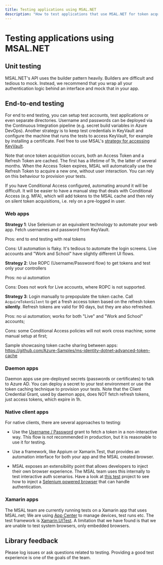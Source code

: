 ```yaml
---
title: Testing applications using MSAL.NET
description: "How to test applications that use MSAL.NET for token acquisition."
---
```


# Testing applications using MSAL.NET

## Unit testing

MSAL.NET's API uses the builder pattern heavily. Builders are difficult and tedious to mock. Instead, we recommend that you wrap all your authentication logic behind an interface and mock that in your app.

## End-to-end testing

For end to end testing, you can setup test accounts, test applications or even separate directories. Username and passwords can be deployed via the Continuous Integration pipeline (e.g. secret build variables in Azure DevOps). Another strategy is to keep test credentials in KeyVault and configure the machine that runs the tests to access KeyVault, for example by installing a certificate. Feel free to use MSAL's [strategy for accessing KeyVault](https://github.com/AzureAD/microsoft-authentication-library-for-dotnet/blob/master/tests/Microsoft.Identity.Test.LabInfrastructure/KeyVaultSecretsProvider.cs#L112).

Note that once token acquisition occurs, both an Access Token and a Refresh Token are cached. The first has a lifetime of 1h, the latter of several months. When the Access Token expires, MSAL will automatically use the Refresh Token to acquire a new one, without user interaction. You can rely on this behaviour to provision your tests.

If you have Conditional Access configured, automating around it will be difficult. It will be easier to have a manual step that deals with Conditional Access (e.g. MFA), which will add tokens to the MSAL cache and then rely on silent token acquisitions, i.e. rely on a pre-logged in user.

### Web apps

**Strategy 1**: Use Selenium or an equivalent technology to automate your web app. Fetch usernames and password from KeyVault.

Pros: end to end testing with real tokens  

Cons: UI automation is flaky. It's tedious to automate the login screens. Live accounts and "Work and School" have slightly different UI flows.

**Strategy 2**: Use ROPC (Username/Password flow) to get tokens and test only your controllers

Pros: no ui automation

Cons: Does not work for Live accounts, where ROPC is not supported.

**Strategy 3**: Login manually to prepopulate the token cache. Call `AcquireTokenSilent` to get a fresh access token based on the refresh token **silently**. Refresh tokens are valid for 90 days, but they are also refreshed.

Pros: no ui automation; works for both "Live" and "Work and School" accounts;

Cons: some Conditional Access policies will not work cross machine; some manual setup at first;

Sample showcasing token cache sharing between apps: https://github.com/Azure-Samples/ms-identity-dotnet-advanced-token-cache

### Daemon apps

Daemon apps use pre-deployed secrets (passwords or certificates) to talk to Azure AD. You can deploy a secret to your test environment or use the token caching technique to provision your tests. Note that the Client Credential Grant, used by daemon apps, does NOT fetch refresh tokens, just access tokens, which expire in 1h.

### Native client apps

For native clients, there are several approaches to testing:

- Use the [Username / Password](../acquiring-tokens/desktop-mobile/username-password-authentication.md) grant to fetch a token in a non-interactive way. This flow is not recommended in production, but it is reasonable to use it for testing.

- Use a framework, like Appium or Xamarin.Test, that provides an automation interface for both your app and the MSAL created browser.

- MSAL exposes an extensibility point that allows developers to inject their own browser experience. The MSAL team uses this internally to test interactive auth scenarios. Have a look at [this test](https://github.com/AzureAD/microsoft-authentication-library-for-dotnet/blob/main/tests/Microsoft.Identity.Test.Integration.netfx/SeleniumTests/InteractiveFlowTests.cs) project to see how to inject a [Selenium powered browser](https://github.com/AzureAD/microsoft-authentication-library-for-dotnet/tree/main/tests/Microsoft.Identity.Test.Integration.netfx/Infrastructure) that can handle authentication.

### Xamarin apps

The MSAL team are currently running tests on a Xamarin app that uses MSAL.net; We are using [App Center](https://appcenter.ms/apps) to manage devices, test runs etc. The test framework is [Xamarin.UITest](/appcenter/test-cloud/uitest/). A limitation that we have found is that we are unable to test system browsers, only embedded browsers.

## Library feedback

Please log issues or ask questions related to testing. Providing a good test experience is one of the goals of the team.
